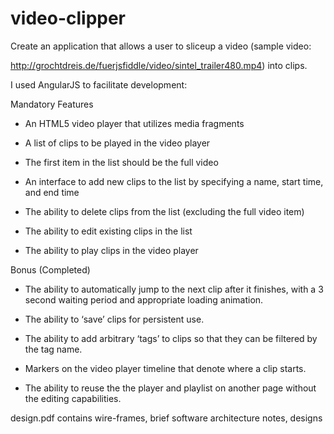 # video-clipper

Create an application that allows a user to slice­up a video (sample video:

http://grochtdreis.de/fuer­jsfiddle/video/sintel_trailer­480.mp4) into clips.


I used AngularJS to facilitate development:


Mandatory Features

- An HTML5 video player that utilizes media fragments

- A list of clips to be played in the video player

- The first item in the list should be the full video

- An interface to add new clips to the list by specifying a name, start time, and end time

- The ability to delete clips from the list (excluding the full video item​)

- The ability to edit existing clips in the list

- The ability to play clips in the video player


Bonus (Completed)
- The ability to automatically jump to the next clip after it finishes, with a 3 second waiting period and appropriate loading animation.

- The ability to ‘save’ clips for persistent use.

- The ability to add arbitrary ‘tags’ to clips so that they can be filtered by the tag name.

- Markers on the video player timeline that denote where a clip starts.

- The ability to reuse the the player and playlist on another page without the editing capabilities.


design.pdf contains wire-frames, brief software architecture notes, designs




